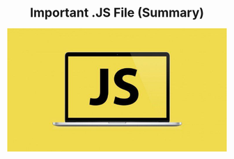 <h1 align="center"> Important .JS File (Summary) </h1>


![JS Logo](assets/images/readme-photos/logo.jpg)
